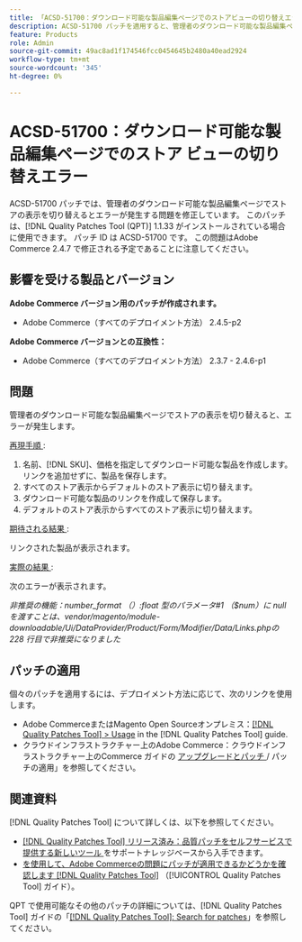 ```yaml
---
title: 「ACSD-51700：ダウンロード可能な製品編集ページでのストアビューの切り替えエラー」
description: ACSD-51700 パッチを適用すると、管理者のダウンロード可能な製品編集ページでストアビューを切り替えるとエラーが発生するAdobe Commerceの問題を修正できます。
feature: Products
role: Admin
source-git-commit: 49ac8ad1f174546fcc0454645b2480a40ead2924
workflow-type: tm+mt
source-wordcount: '345'
ht-degree: 0%

---
```


# ACSD-51700：ダウンロード可能な製品編集ページでのストア ビューの切り替えエラー

ACSD-51700 パッチでは、管理者のダウンロード可能な製品編集ページでストアの表示を切り替えるとエラーが発生する問題を修正しています。 このパッチは、[!DNL Quality Patches Tool (QPT)] 1.1.33 がインストールされている場合に使用できます。 パッチ ID は ACSD-51700 です。 この問題はAdobe Commerce 2.4.7 で修正される予定であることに注意してください。

## 影響を受ける製品とバージョン

**Adobe Commerce バージョン用のパッチが作成されます。**

* Adobe Commerce（すべてのデプロイメント方法） 2.4.5-p2

**Adobe Commerce バージョンとの互換性：**

* Adobe Commerce（すべてのデプロイメント方法） 2.3.7 - 2.4.6-p1

## 問題

管理者のダウンロード可能な製品編集ページでストアの表示を切り替えると、エラーが発生します。

<u> 再現手順 </u>:

1. 名前、[!DNL SKU]、価格を指定してダウンロード可能な製品を作成します。 リンクを追加せずに、製品を保存します。
1. すべてのストア表示からデフォルトのストア表示に切り替えます。
1. ダウンロード可能な製品のリンクを作成して保存します。
1. デフォルトのストア表示からすべてのストア表示に切り替えます。

<u> 期待される結果 </u>:

リンクされた製品が表示されます。

<u> 実際の結果 </u>:

次のエラーが表示されます。

*非推奨の機能：number_format （）:float 型のパラメータ#1 （$num）に null を渡すことは、vendor/magento/module-downloadable/Ui/DataProvider/Product/Form/Modifier/Data/Links.phpの 228 行目で非推奨になりました*

## パッチの適用

個々のパッチを適用するには、デプロイメント方法に応じて、次のリンクを使用します。

* Adobe CommerceまたはMagento Open Sourceオンプレミス：[[!DNL Quality Patches Tool] > Usage](https://experienceleague.adobe.com/docs/commerce-operations/tools/quality-patches-tool/usage.html) in the [!DNL Quality Patches Tool] guide.
* クラウドインフラストラクチャー上のAdobe Commerce：クラウドインフラストラクチャー上のCommerce ガイドの [ アップグレードとパッチ ](https://experienceleague.adobe.com/docs/commerce-cloud-service/user-guide/develop/upgrade/apply-patches.html)/ パッチの適用」を参照してください。

## 関連資料

[!DNL Quality Patches Tool] について詳しくは、以下を参照してください。

* [[!DNL Quality Patches Tool]  リリース済み：品質パッチをセルフサービスで提供する新しいツール ](https://experienceleague.adobe.com/en/docs/commerce-knowledge-base/kb/announcements/commerce-announcements/magento-quality-patches-released-new-tool-to-self-serve-quality-patches) をサポートナレッジベースから入手できます。
* [ を使用して、Adobe Commerceの問題にパッチが適用できるかどうかを確認します  [!DNL Quality Patches Tool]](/help/tools/quality-patches-tool/patches-available-in-qpt/check-patch-for-magento-issue-with-magento-quality-patches.md) （[!UICONTROL Quality Patches Tool] ガイド）。


QPT で使用可能なその他のパッチの詳細については、[!DNL Quality Patches Tool] ガイドの「[[!DNL Quality Patches Tool]: Search for patches](https://experienceleague.adobe.com/tools/commerce-quality-patches/index.html)」を参照してください。
